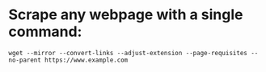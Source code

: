 # Scrape any webpage with a single command:
```
wget --mirror --convert-links --adjust-extension --page-requisites --no-parent https://www.example.com
```